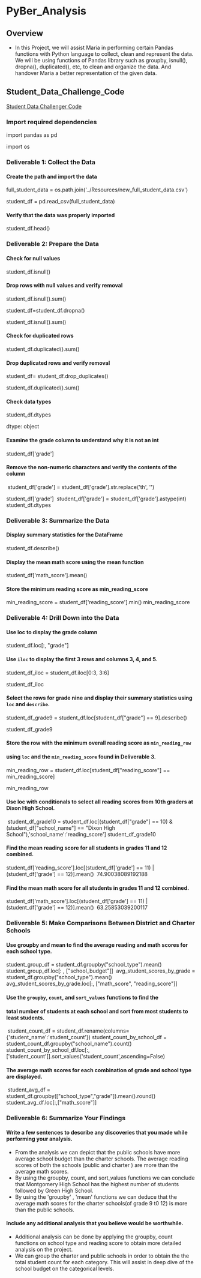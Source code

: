 # PyBer_Analysis
## Overview
- In this Project, we will assist Maria in performing certain Pandas functions with Python language to collect, clean and represent the data. We will be using functions of Pandas library such as groupby, isnull(), dropna(), duplicated(), etc, to clean and organize the data. And handover Maria a better representation of the given data.
## Student_Data_Challenge_Code

[Student Data Challenger Code](/Student_Data_Challenge_Starter_Code.ipynb) <br/>

### Import required dependencies
 import pandas as pd
 
 import os

### Deliverable 1: Collect the Data

#### Create the path and import the data
full_student_data = os.path.join('../Resources/new_full_student_data.csv')

student_df = pd.read_csv(full_student_data)

#### Verify that the data was properly imported
student_df.head()

### Deliverable 2: Prepare the Data

#### Check for null values
student_df.isnull()

#### Drop rows with null values and verify removal
student_df.isnull().sum()

student_df=student_df.dropna()

student_df.isnull().sum()

#### Check for duplicated rows
student_df.duplicated().sum()


#### Drop duplicated rows and verify removal
student_df= student_df.drop_duplicates()

student_df.duplicated().sum()


#### Check data types

student_df.dtypes

dtype: object

#### Examine the grade column to understand why it is not an int
student_df['grade']

#### Remove the non-numeric characters and verify the contents of the column
​
student_df['grade'] = student_df['grade'].str.replace('th', '')

student_df['grade']
​
student_df['grade'] = student_df['grade'].astype(int)
student_df.dtypes

### Deliverable 3: Summarize the Data

#### Display summary statistics for the DataFrame
student_df.describe()

#### Display the mean math score using the mean function
student_df['math_score'].mean()

#### Store the minimum reading score as min_reading_score
min_reading_score = student_df['reading_score'].min()
min_reading_score

### Deliverable 4: Drill Down into the Data

#### Use loc to display the grade column
student_df.loc[:, "grade"]
​
#### Use `iloc` to display the first 3 rows and columns 3, 4, and 5.
student_df_iloc = student_df.iloc[0:3, 3:6]

student_df_iloc

#### Select the rows for grade nine and display their summary statistics using `loc` and `describe`.

student_df_grade9 = student_df.loc[student_df["grade"] == 9].describe()

student_df_grade9

####  Store the row with the minimum overall reading score as `min_reading_row`
####  using `loc` and the `min_reading_score` found in Deliverable 3.

min_reading_row = student_df.loc[student_df["reading_score"] == min_reading_score]

min_reading_row
​

#### Use loc with conditionals to select all reading scores from 10th graders at Dixon High School.
​
student_df_grade10 = student_df.loc[(student_df["grade"] == 10) & (student_df["school_name"] == "Dixon High School"),'school_name':'reading_score']
student_df_grade10
​
#### Find the mean reading score for all students in grades 11 and 12 combined.
student_df['reading_score'].loc[(student_df['grade'] == 11) | (student_df['grade'] == 12)].mean() 
​
74.90038089192188
#### Find the mean math score for all students in grades 11 and 12 combined.
student_df['math_score'].loc[(student_df['grade'] == 11) | (student_df['grade'] == 12)].mean()
​
63.25853039200117

### Deliverable 5: Make Comparisons Between District and Charter Schools

#### Use groupby and mean to find the average reading and math scores for each school type.
student_group_df = student_df.groupby("school_type").mean()
student_group_df.loc[: , ["school_budget"]]
​
avg_student_scores_by_grade = student_df.groupby("school_type").mean()
avg_student_scores_by_grade.loc[:, ["math_score", "reading_score"]] 

#### Use the `groupby`, `count`, and `sort_values` functions to find the
#### total number of students at each school and sort from most students to least students.
​
student_count_df = student_df.rename(columns={'student_name':'student_count'})
student_count_by_school_df = student_count_df.groupby("school_name").count()
student_count_by_school_df.loc[:,['student_count']].sort_values('student_count',ascending=False)

#### The average math scores for each combination of grade and school type are displayed. 
​
student_avg_df = student_df.groupby(["school_type","grade"]).mean().round()
student_avg_df.loc[:,["math_score"]]
​
### Deliverable 6: Summarize Your Findings
#### Write a few sentences to describe any discoveries that you made while performing your analysis. 

- From the analysis we can depict that the public schools have more average school budget than the charter schools. The average reading scores of both the schools (public and charter ) are more than the average math scores.
- By using the groupby, count, and sort_values functions we can conclude that Montgomery High School has the highest number of students followed by Green High         School.
- By using the 'groupby' , 'mean' functions we can deduce that the average math scores for the charter schools(of grade 9 t0 12) is more than the public schools.

#### Include any additional analysis that you believe would be worthwhile.

- Additional analysis can be done by applying the groupby, count functions on school type and reading score to obtain more detailed analysis on the project.
- We can group the charter and public schools in order to obtain the the total student count for each category. This will assist in deep dive of the school budget on the categorical levels.
